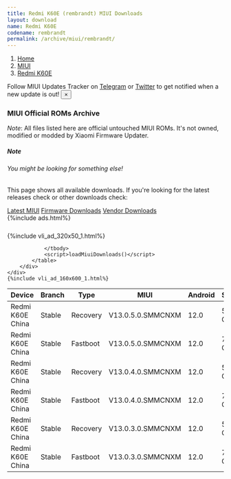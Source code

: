 ```yaml
---
title: Redmi K60E (rembrandt) MIUI Downloads
layout: download
name: Redmi K60E
codename: rembrandt
permalink: /archive/miui/rembrandt/
---
```

<nav aria-label="breadcrumb">
    <ol class="breadcrumb">
        <li class="breadcrumb-item"><a href="/">Home</a></li>
        <li class="breadcrumb-item"><a href="/miui/">MIUI</a></li>
        <li class="breadcrumb-item active" aria-current="page"><a href="/miui/rembrandt/">Redmi K60E</a></li>
    </ol>
</nav>
<div class="alert alert-primary alert-dismissible fade show" role="alert">
    Follow MIUI Updates Tracker on <a href="https://t.me/MIUIUpdatesTracker" class="alert-link">Telegram</a>
     or <a href="https://twitter.com/MiFwUpdater" class="alert-link">Twitter</a> to get notified when a new update is out!
    <button type="button" class="close" data-dismiss="alert" aria-label="Close">
        <span aria-hidden="true">&times;</span>
    </button>
</div>

### MIUI Official ROMs Archive
*Note*: All files listed here are official untouched MIUI ROMs. It's not owned, modified or modded by Xiaomi Firmware Updater.
<div class="card">
  <div class="card-body">
    <h5 class="card-title">Note</h5>
    <h6 class="card-subtitle mb-2 text-muted">You might be looking for something else!</h6>
    <p class="card-text">This page shows all available downloads.
     If you're looking for the latest releases check or other downloads check:</p>
    <a href="/miui/rembrandt/" class="card-link">Latest MIUI</a>
    <a href="/firmware/rembrandt/" class="card-link">Firmware Downloads</a>
    <a href="/vendor/rembrandt/" class="card-link">Vendor Downloads</a>
  </div>
</div>
{%include ads.html%}
<div class="row justify-content-center">
    <div class="col-10">
        <div class="table-responsive-md" style="margin-top: 25px;">
            {%include vli_ad_320x50_1.html%}
            <table id="miui" class="display dt-responsive nowrap compact table table-striped table-hover table-sm">
                <thead class="thead-dark">
                    <tr>
                        <th data-ref="device">Device</th>
                        <th data-ref="branch">Branch</th>
                        <th data-ref="type">Type</th>
                        <th data-ref="miui">MIUI</th>
                        <th data-ref="android">Android</th>
                        <th data-ref="size">Size</th>
                        <th data-ref="size">Date</th>
                        <th data-ref="link">Link</th>
                    </tr>
                </thead>
                <tbody>
                <tr><td>Redmi K60E China</td><td>Stable</td><td>Recovery</td><td>V13.0.5.0.SMMCNXM</td><td>12.0</td><td>5.6 GB</td><td>2023-02-22</td><td><a href="/miui/rembrandt/stable/V13.0.5.0.SMMCNXM/">Download</a></td></tr>
<tr><td>Redmi K60E China</td><td>Stable</td><td>Fastboot</td><td>V13.0.5.0.SMMCNXM</td><td>12.0</td><td>7.1 GB</td><td>2023-02-16</td><td><a href="/miui/rembrandt/stable/V13.0.5.0.SMMCNXM/">Download</a></td></tr>
<tr><td>Redmi K60E China</td><td>Stable</td><td>Recovery</td><td>V13.0.4.0.SMMCNXM</td><td>12.0</td><td>5.7 GB</td><td>2023-01-13</td><td><a href="/miui/rembrandt/stable/V13.0.4.0.SMMCNXM/">Download</a></td></tr>
<tr><td>Redmi K60E China</td><td>Stable</td><td>Fastboot</td><td>V13.0.4.0.SMMCNXM</td><td>12.0</td><td>7.2 GB</td><td>2023-01-10</td><td><a href="/miui/rembrandt/stable/V13.0.4.0.SMMCNXM/">Download</a></td></tr>
<tr><td>Redmi K60E China</td><td>Stable</td><td>Recovery</td><td>V13.0.3.0.SMMCNXM</td><td>12.0</td><td>5.7 GB</td><td>2023-01-04</td><td><a href="/miui/rembrandt/stable/V13.0.3.0.SMMCNXM/">Download</a></td></tr>
<tr><td>Redmi K60E China</td><td>Stable</td><td>Fastboot</td><td>V13.0.3.0.SMMCNXM</td><td>12.0</td><td>7.2 GB</td><td>2022-12-23</td><td><a href="/miui/rembrandt/stable/V13.0.3.0.SMMCNXM/">Download</a></td></tr>

                </tbody>
                <script>loadMiuiDownloads()</script>
            </table>
        </div>
    </div>
    {%include vli_ad_160x600_1.html%}
</div>
